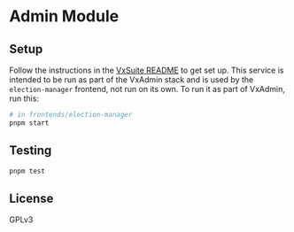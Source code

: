# Admin Module

## Setup

Follow the instructions in the [VxSuite README](../../../README.md) to get set
up. This service is intended to be run as part of the VxAdmin stack and is used
by the `election-manager` frontend, not run on its own. To run it as part of
VxAdmin, run this:

```sh
# in frontends/election-manager
pnpm start
```

## Testing

```sh
pnpm test
```

## License

GPLv3
